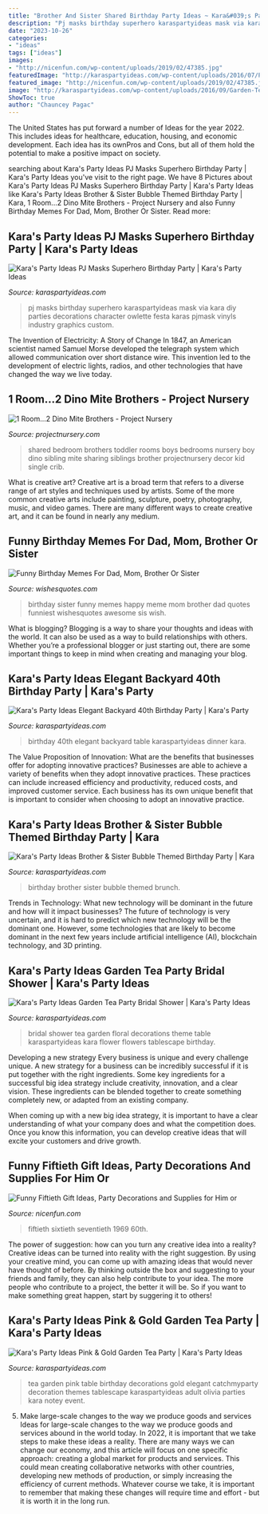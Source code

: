 ```yaml
---
title: "Brother And Sister Shared Birthday Party Ideas ~ Kara&#039;s Party Ideas Elegant Backyard 40th Birthday Party"
description: "Pj masks birthday superhero karaspartyideas mask via kara diy parties decorations character owlette festa karas pjmask vinyls industry graphics custom"
date: "2023-10-26"
categories:
- "ideas"
tags: ["ideas"]
images:
- "http://nicenfun.com/wp-content/uploads/2019/02/47385.jpg"
featuredImage: "http://karaspartyideas.com/wp-content/uploads/2016/07/PJ-Masks-Superhero-Birthday-Party-via-Karas-Party-Ideas-KarasPartyIdeas.com52.jpeg"
featured_image: "http://nicenfun.com/wp-content/uploads/2019/02/47385.jpg"
image: "http://karaspartyideas.com/wp-content/uploads/2016/09/Garden-Tea-Party-via-Karas-Party-Ideas-KarasPartyIdeas.com27.jpeg"
ShowToc: true
author: "Chauncey Pagac"
---
```



The United States has put forward a number of Ideas for the year 2022. This includes ideas for healthcare, education, housing, and economic development. Each idea has its ownPros and Cons, but all of them hold the potential to make a positive impact on society.

	

		
searching about Kara&#039;s Party Ideas PJ Masks Superhero Birthday Party | Kara&#039;s Party Ideas you've visit to the right page. We have 8 Pictures about Kara&#039;s Party Ideas PJ Masks Superhero Birthday Party | Kara&#039;s Party Ideas like Kara&#039;s Party Ideas Brother &amp; Sister Bubble Themed Birthday Party | Kara, 1 Room...2 Dino Mite Brothers - Project Nursery and also Funny Birthday Memes For Dad, Mom, Brother Or Sister. Read more:
		
    
## Kara&#039;s Party Ideas PJ Masks Superhero Birthday Party | Kara&#039;s Party Ideas

<img loading=lazy src="http://karaspartyideas.com/wp-content/uploads/2016/07/PJ-Masks-Superhero-Birthday-Party-via-Karas-Party-Ideas-KarasPartyIdeas.com52.jpeg" onerror="this.onerror=null;this.src='https://tse4.mm.bing.net/th?id=OIP.KVQa3-oIuAdIcue1fAzTfAHaLH&amp;pid=15.1';" alt="Kara&#039;s Party Ideas PJ Masks Superhero Birthday Party | Kara&#039;s Party Ideas">

_Source: karaspartyideas.com_

>pj masks birthday superhero karaspartyideas mask via kara diy parties decorations character owlette festa karas pjmask vinyls industry graphics custom. 

	

The Invention of Electricity: A Story of Change
In 1847, an American scientist named Samuel Morse developed the telegraph system which allowed communication over short distance wire. This invention led to the development of electric lights, radios, and other technologies that have changed the way we live today.

    
## 1 Room...2 Dino Mite Brothers - Project Nursery

<img loading=lazy src="https://projectnursery.com/wp-content/uploads/2011/09/Nolans-Nursery-011.jpg" onerror="this.onerror=null;this.src='https://tse3.mm.bing.net/th?id=OIP.07XJSWIvnp9NS91pMgkiMAHaE8&amp;pid=15.1';" alt="1 Room...2 Dino Mite Brothers - Project Nursery">

_Source: projectnursery.com_

>shared bedroom brothers toddler rooms boys bedrooms nursery boy dino sibling mite sharing siblings brother projectnursery decor kid single crib. 

	

What is creative art?
Creative art is a broad term that refers to a diverse range of art styles and techniques used by artists. Some of the more common creative arts include painting, sculpture, poetry, photography, music, and video games. There are many different ways to create creative art, and it can be found in nearly any medium.

    
## Funny Birthday Memes For Dad, Mom, Brother Or Sister

<img loading=lazy src="https://www.wishesquotes.com/wp-content/uploads/2017/09/Birthday_Memes_Sister_Funny_02.jpg" onerror="this.onerror=null;this.src='https://tse3.mm.bing.net/th?id=OIP.Na-NiUYDiPkYPu1GpYg62AHaHa&amp;pid=15.1';" alt="Funny Birthday Memes For Dad, Mom, Brother Or Sister">

_Source: wishesquotes.com_

>birthday sister funny memes happy meme mom brother dad quotes funniest wishesquotes awesome sis wish. 

	

What is blogging?
Blogging is a way to share your thoughts and ideas with the world. It can also be used as a way to build relationships with others. Whether you’re a professional blogger or just starting out, there are some important things to keep in mind when creating and managing your blog.

    
## Kara&#039;s Party Ideas Elegant Backyard 40th Birthday Party | Kara&#039;s Party

<img loading=lazy src="https://karaspartyideas.com/wp-content/uploads/2017/02/Elegant-Backyard-40th-Birthday-Party-via-Karas-Party-Ideas-KarasPartyIdeas.com8_.jpg" onerror="this.onerror=null;this.src='https://tse2.mm.bing.net/th?id=OIP.sxGO627a9sLPKWK9PV_vbwHaLH&amp;pid=15.1';" alt="Kara&#039;s Party Ideas Elegant Backyard 40th Birthday Party | Kara&#039;s Party">

_Source: karaspartyideas.com_

>birthday 40th elegant backyard table karaspartyideas dinner kara. 

	

The Value Proposition of Innovation: What are the benefits that businesses offer for adopting innovative practices?
Businesses are able to achieve a variety of benefits when they adopt innovative practices. These practices can include increased efficiency and productivity, reduced costs, and improved customer service. Each business has its own unique benefit that is important to consider when choosing to adopt an innovative practice.

    
## Kara&#039;s Party Ideas Brother &amp; Sister Bubble Themed Birthday Party | Kara

<img loading=lazy src="http://www.karaspartyideas.com/wp-content/uploads/2012/05/536147_3795664654641_1367962226_3439176_1781487260_n_600x831.jpg" onerror="this.onerror=null;this.src='https://tse1.mm.bing.net/th?id=OIP.Q0BQPe_adB8wx6fLuvmJWgHaKQ&amp;pid=15.1';" alt="Kara&#039;s Party Ideas Brother &amp; Sister Bubble Themed Birthday Party | Kara">

_Source: karaspartyideas.com_

>birthday brother sister bubble themed brunch. 

	

Trends in Technology: What new technology will be dominant in the future and how will it impact businesses?
The future of technology is very uncertain, and it is hard to predict which new technology will be the dominant one. However, some technologies that are likely to become dominant in the next few years include artificial intelligence (AI), blockchain technology, and 3D printing.

    
## Kara&#039;s Party Ideas Garden Tea Party Bridal Shower | Kara&#039;s Party Ideas

<img loading=lazy src="http://karaspartyideas.com/wp-content/uploads/2017/09/Garden-Tea-Party-Bridal-Shower-via-Karas-Party-Ideas-KarasPartyIdeas.com15.jpg" onerror="this.onerror=null;this.src='https://tse1.mm.bing.net/th?id=OIP.7LmoYV2vU-xMv_iDKHV-8AHaLH&amp;pid=15.1';" alt="Kara&#039;s Party Ideas Garden Tea Party Bridal Shower | Kara&#039;s Party Ideas">

_Source: karaspartyideas.com_

>bridal shower tea garden floral decorations theme table karaspartyideas kara flower flowers tablescape birthday. 

	

Developing a new strategy
Every business is unique and every challenge unique. A new strategy for a business can be incredibly successful if it is put together with the right ingredients. 
Some key ingredients for a successful big idea strategy include creativity, innovation, and a clear vision. These ingredients can be blended together to create something completely new, or adapted from an existing company. 

When coming up with a new big idea strategy, it is important to have a clear understanding of what your company does and what the competition does. Once you know this information, you can develop creative ideas that will excite your customers and drive growth.

    
## Funny Fiftieth Gift Ideas, Party Decorations And Supplies For Him Or

<img loading=lazy src="http://nicenfun.com/wp-content/uploads/2019/02/47385.jpg" onerror="this.onerror=null;this.src='https://tse1.mm.bing.net/th?id=OIP.Th9eA6Dkovy2n68yYs9QKQAAAA&amp;pid=15.1';" alt="Funny Fiftieth Gift Ideas, Party Decorations and Supplies for Him or">

_Source: nicenfun.com_

>fiftieth sixtieth seventieth 1969 60th. 

	

The power of suggestion: how can you turn any creative idea into a reality?
Creative ideas can be turned into reality with the right suggestion. By using your creative mind, you can come up with amazing ideas that would never have thought of before. By thinking outside the box and suggesting to your friends and family, they can also help contribute to your idea. The more people who contribute to a project, the better it will be. So if you want to make something great happen, start by suggering it to others!

    
## Kara&#039;s Party Ideas Pink &amp; Gold Garden Tea Party | Kara&#039;s Party Ideas

<img loading=lazy src="http://karaspartyideas.com/wp-content/uploads/2016/09/Garden-Tea-Party-via-Karas-Party-Ideas-KarasPartyIdeas.com27.jpeg" onerror="this.onerror=null;this.src='https://tse3.mm.bing.net/th?id=OIP.l8kWiVma2-uT54NS7bJYKwHaLH&amp;pid=15.1';" alt="Kara&#039;s Party Ideas Pink &amp; Gold Garden Tea Party | Kara&#039;s Party Ideas">

_Source: karaspartyideas.com_

>tea garden pink table birthday decorations gold elegant catchmyparty decoration themes tablescape karaspartyideas adult olivia parties kara notey event. 

	

5) Make large-scale changes to the way we produce goods and services
Ideas for large-scale changes to the way we produce goods and services abound in the world today. In 2022, it is important that we take steps to make these ideas a reality. There are many ways we can change our economy, and this article will focus on one specific approach: creating a global market for products and services. This could mean creating collaborative networks with other countries, developing new methods of production, or simply increasing the efficiency of current methods. Whatever course we take, it is important to remember that making these changes will require time and effort - but it is worth it in the long run.

